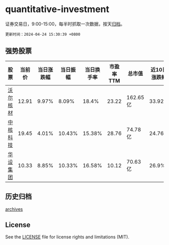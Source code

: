# quantitative-investment

证券交易日，9:00-15:00，每半时抓取一次数据，按天[归档](archives)。

`更新时间：2024-04-24 15:30:39 +0800`

## 强势股票

|股票|当前价|当日涨跌幅|当日振幅|当日换手率|市盈率TTM|总市值|近10日涨跌幅|
|----|----|----|----|----|----|----|----|
|[沃尔核材](https://xueqiu.com/S/SZ002130)|12.91|9.97%|8.09%|18.4%|23.22|162.65亿|33.92%|
|[中核科技](https://xueqiu.com/S/SZ000777)|19.45|4.01%|10.43%|15.38%|28.76|74.78亿|24.76%|
|[华设集团](https://xueqiu.com/S/SH603018)|10.33|8.85%|10.33%|16.58%|10.12|70.63亿|26.9%|

## 历史归档

[archives](archives)

## License

See the [LICENSE](LICENSE) file for license rights and limitations (MIT).